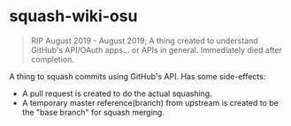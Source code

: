 # squash-wiki-osu

> RIP August 2019 - August 2019; A thing created to understand GitHub's API/OAuth apps... or APIs in general. Immediately died after completion.

A thing to squash commits using GitHub's API. Has some side-effects:

- A pull request is created to do the actual squashing.
- A temporary master reference(branch) from upstream is created to be the "base branch" for squash merging.
